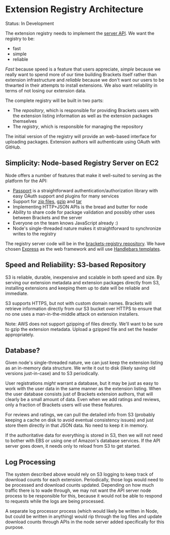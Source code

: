# Extension Registry Architecture #

Status: In Development

The extension registry needs to implement the [server API](https://github.com/adobe/brackets/wiki/Extension-Repository-Server-API). We want the registry to be:

* fast
* simple
* reliable

*Fast* because speed is a feature that users appreciate, *simple* because we really want to spend more of our time building Brackets itself rather than extension infrastructure and *reliable* because we don't want our users to be thwarted in their attempts to install extensions. We also want reliability in terms of not losing our extension data.

The complete registry will be built in two parts:

* The *repository*, which is responsible for providing Brackets users with the extension listing information as well as the extension packages themselves
* The *registry*, which is responsible for managing the repository

The initial version of the registry will provide an web-based interface for uploading packages. Extension authors will authenticate using OAuth with GitHub.

## Simplicity: Node-based Registry Server on EC2 ##

Node offers a number of features that make it well-suited to serving as the platform for the API:

* [Passport](http://passportjs.org/) is a straightforward authentication/authorization library with easy OAuth support and plugins for many services
* Support for [zip files](https://github.com/springmeyer/node-zipfile), [gzip](http://nodejs.org/api/zlib.html) and [tar](https://github.com/isaacs/node-tar)
* Implementing HTTP+JSON APIs is the bread and butter for node
* Ability to share code for package validation and possibly other uses between Brackets and the server
* Everyone on the team knows JavaScript already :)
* Node's single-threaded nature makes it straightforward to synchronize writes to the registry

The registry server code will be in the [brackets-registry repository](https://github.com/adobe/brackets-registry). We have chosen [Express](http://expressjs.com/) as the web framework and will use [Handlebars templates](https://github.com/donpark/hbs).

## Speed and Reliability: S3-based Repository ##

S3 is reliable, durable, inexpensive and scalable in both speed and size. By serving our extension metadata and extension packages directly from S3, installing extensions and keeping them up to date will be reliable and immediate.

S3 supports HTTPS, but not with custom domain names. Brackets will retrieve information directly from our S3 bucket over HTTPS to ensure that no one uses a man-in-the-middle attack on extension installers.

Note: AWS does not support gzipping of files directly. We'll want to be sure to gzip the extension metadata. Upload a gzipped file and set the header appropriately.

## Database? ##

Given node's single-threaded nature, we can just keep the extension listing as an in-memory data structure. We write it out to disk (likely saving old versions just-in-case) and to S3 periodically.

User registrations *might* warrant a database, but it may be just as easy to work with the user data in the same manner as the extension listing. When the user database consists just of Brackets extension authors, that will clearly be a small amount of data. Even when we add ratings and reviews, only a fraction of Brackets users will use these features.

For reviews and ratings, we can pull the detailed info from S3 (probably keeping a cache on disk to avoid eventual consistency issues) and just store them directly in that JSON data. No need to keep it in memory.

If the authoritative data for everything is stored in S3, then we will not need to bother with EBS or using one of Amazon's database services. If the API server goes down, it needs only to reload from S3 to get started.

## Log Processing ##

The system described above would rely on S3 logging to keep track of download counts for each extension. Periodically, those logs would need to be processed and download counts updated. Depending on how much traffic there is to wade through, we may not want the API server node process to be responsible for this, because it would not be able to respond to requests while the logs are being processed.

A separate log processor process (which would likely be written in Node, but could be written in anything) would rip through the log files and update download counts through APIs in the node server added specifically for this purpose.